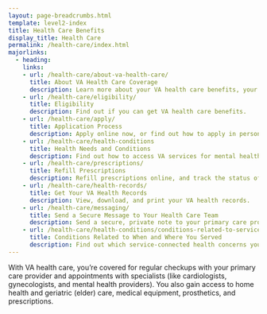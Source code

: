 ```yaml
---
layout: page-breadcrumbs.html
template: level2-index
title: Health Care Benefits
display_title: Health Care
permalink: /health-care/index.html
majorlinks:
  - heading:
    links:
    - url: /health-care/about-va-health-care/
      title: About VA Health Care Coverage
      description: Learn more about your VA health care benefits, your health care team, and where you’ll go for care.
    - url: /health-care/eligibility/
      title: Eligibility
      description: Find out if you can get VA health care benefits.
    - url: /health-care/apply/
      title: Application Process
      description: Apply online now, or find out how to apply in person, by phone, or by mail.
    - url: /health-care/health-conditions
      title: Health Needs and Conditions
      description: Find out how to access VA services for mental health, women’s health, and other specific needs.
    - url: /health-care/prescriptions/
      title: Refill Prescriptions
      description: Refill prescriptions online, and track the status of your refills.
    - url: /health-care/health-records/
      title: Get Your VA Health Records
      description: View, download, and print your VA health records.
    - url: /health-care/messaging/
      title: Send a Secure Message to Your Health Care Team
      description: Send a secure, private note to your primary care provider or other members of your VA health care team.
    - url: /health-care/health-conditions/conditions-related-to-service-era/
      title: Conditions Related to When and Where You Served
      description: Find out which service-connected health concerns you should be aware of, based on when and where you served.
---
```


<div class="va-introtext">

With VA health care, you’re covered for regular checkups with your primary care provider and appointments with specialists (like cardiologists, gynecologists, and mental health providers). You also gain access to home health and geriatric (elder) care, medical equipment, prosthetics, and prescriptions.

</div>
